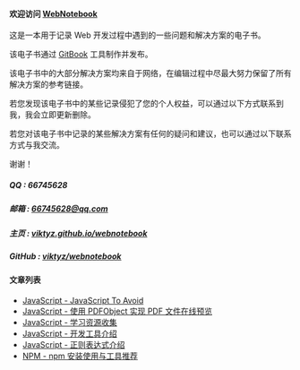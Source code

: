 #### 欢迎访问 [WebNotebook](https://viktyz.github.io/webnotebook/)

这是一本用于记录 Web 开发过程中遇到的一些问题和解决方案的电子书。

该电子书通过 [GitBook](https://www.gitbook.com/book/viktyz/webnotebook/details) 工具制作并发布。

该电子书中的大部分解决方案均来自于网络，在编辑过程中尽最大努力保留了所有解决方案的参考链接。

若您发现该电子书中的某些记录侵犯了您的个人权益，可以通过以下方式联系到我，我会立即更新删除。

若您对该电子书中记录的某些解决方案有任何的疑问和建议，也可以通过以下联系方式与我交流。

谢谢！

##### QQ : 66745628

##### 邮箱 : [66745628@qq.com](66745628@qq.com)

##### 主页 : [viktyz.github.io/webnotebook](https://viktyz.github.io/webnotebook/)

##### GitHub : [viktyz/webnotebook](https://github.com/viktyz/webnotebook)

#### 文章列表

 * [JavaScript - JavaScript To Avoid](Notes/wnote_00003_20160130.md)
 * [JavaScript - 使用 PDFObject 实现 PDF 文件在线预览](Notes/wnote_00005_20160513.md)
 * [JavaScript - 学习资源收集](Notes/wnote_00004_20160314.md)
 * [JavaScript - 开发工具介绍](Notes/wnote_00001_20160129.md)
 * [JavaScript - 正则表达式介绍](Notes/wnote_00002_20160130.md)
 * [NPM - npm 安装使用与工具推荐](Notes/wnote_00006_20170512.md)